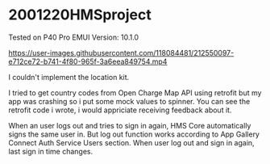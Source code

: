 # 2001220HMSproject
Tested on P40 Pro EMUI Version: 10.1.0


https://user-images.githubusercontent.com/118084481/212550097-e712ce72-b741-4f80-965f-3a6eea849754.mp4


I couldn't implement the location kit.

I tried to get country codes from Open Charge Map API using retrofit but my app was crashing so i put some mock values to spinner. You can see the retrofit code i wrote, i would appriciate receiving feedback about it.

When an user logs out and tries to sign in again, HMS Core automatically signs the same user in. But log out function works according to App Gallery Connect Auth Service Users section. When user log out and sign in again, last sign in time changes.

